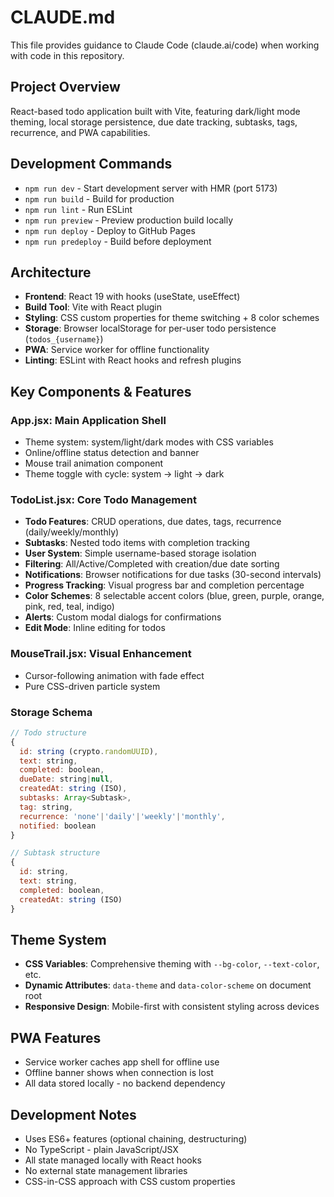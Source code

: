 # CLAUDE.md

This file provides guidance to Claude Code (claude.ai/code) when working with code in this repository.

## Project Overview
React-based todo application built with Vite, featuring dark/light mode theming, local storage persistence, due date tracking, subtasks, tags, recurrence, and PWA capabilities.

## Development Commands
- `npm run dev` - Start development server with HMR (port 5173)
- `npm run build` - Build for production
- `npm run lint` - Run ESLint
- `npm run preview` - Preview production build locally
- `npm run deploy` - Deploy to GitHub Pages
- `npm run predeploy` - Build before deployment

## Architecture
- **Frontend**: React 19 with hooks (useState, useEffect)
- **Build Tool**: Vite with React plugin
- **Styling**: CSS custom properties for theme switching + 8 color schemes
- **Storage**: Browser localStorage for per-user todo persistence (`todos_{username}`)
- **PWA**: Service worker for offline functionality
- **Linting**: ESLint with React hooks and refresh plugins

## Key Components & Features

### App.jsx: Main Application Shell
- Theme system: system/light/dark modes with CSS variables
- Online/offline status detection and banner
- Mouse trail animation component
- Theme toggle with cycle: system → light → dark

### TodoList.jsx: Core Todo Management
- **Todo Features**: CRUD operations, due dates, tags, recurrence (daily/weekly/monthly)
- **Subtasks**: Nested todo items with completion tracking
- **User System**: Simple username-based storage isolation
- **Filtering**: All/Active/Completed with creation/due date sorting
- **Notifications**: Browser notifications for due tasks (30-second intervals)
- **Progress Tracking**: Visual progress bar and completion percentage
- **Color Schemes**: 8 selectable accent colors (blue, green, purple, orange, pink, red, teal, indigo)
- **Alerts**: Custom modal dialogs for confirmations
- **Edit Mode**: Inline editing for todos

### MouseTrail.jsx: Visual Enhancement
- Cursor-following animation with fade effect
- Pure CSS-driven particle system

### Storage Schema
```javascript
// Todo structure
{
  id: string (crypto.randomUUID),
  text: string,
  completed: boolean,
  dueDate: string|null,
  createdAt: string (ISO),
  subtasks: Array<Subtask>,
  tag: string,
  recurrence: 'none'|'daily'|'weekly'|'monthly',
  notified: boolean
}

// Subtask structure
{
  id: string,
  text: string,
  completed: boolean,
  createdAt: string (ISO)
}
```

## Theme System
- **CSS Variables**: Comprehensive theming with `--bg-color`, `--text-color`, etc.
- **Dynamic Attributes**: `data-theme` and `data-color-scheme` on document root
- **Responsive Design**: Mobile-first with consistent styling across devices

## PWA Features
- Service worker caches app shell for offline use
- Offline banner shows when connection is lost
- All data stored locally - no backend dependency

## Development Notes
- Uses ES6+ features (optional chaining, destructuring)
- No TypeScript - plain JavaScript/JSX
- All state managed locally with React hooks
- No external state management libraries
- CSS-in-CSS approach with CSS custom properties